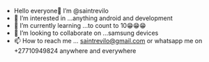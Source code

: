 - Hello everyone👋 I’m @saintrevilo
- 👀 I’m interested in ...anything android and development
- 🌱 I’m currently learning ...to count to 10😁😁😁
- 💞️ I’m looking to collaborate on ...samsung devices
- 📫 How to reach me ... saintrevilo@gmail.com or whatsapp me on +27710949824
anywhere and everywhere



